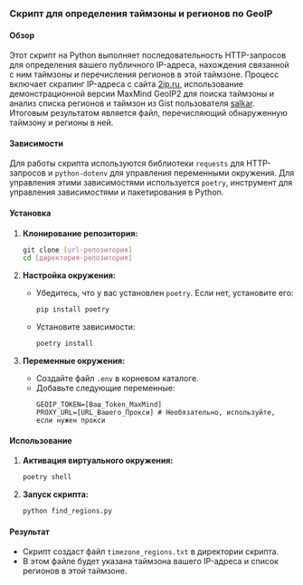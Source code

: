 ### Скрипт для определения таймзоны и регионов по GeoIP

#### Обзор
Этот скрипт на Python выполняет последовательность HTTP-запросов для определения вашего публичного IP-адреса, нахождения связанной с ним таймзоны и перечисления регионов в этой таймзоне. Процесс включает скрапинг IP-адреса с сайта [2ip.ru](https://2ip.ru/), использование демонстрационной версии MaxMind GeoIP2 для поиска таймзоны и анализ списка регионов и таймзон из Gist пользователя [salkar](https://gist.github.com/salkar/19df1918ee2aed6669e2). Итоговым результатом является файл, перечисляющий обнаруженную таймзону и регионы в ней.

#### Зависимости
Для работы скрипта используются библиотеки `requests` для HTTP-запросов и `python-dotenv` для управления переменными окружения. Для управления этими зависимостями используется `poetry`, инструмент для управления зависимостями и пакетирования в Python.

#### Установка
1. **Клонирование репозитория:**
   ```bash
   git clone [url-репозитория]
   cd [директория-репозитория]
   ```

2. **Настройка окружения:**
   - Убедитесь, что у вас установлен `poetry`. Если нет, установите его:
     ```bash
     pip install poetry
     ```
   - Установите зависимости:
     ```bash
     poetry install
     ```

3. **Переменные окружения:**
   - Создайте файл `.env` в корневом каталоге.
   - Добавьте следующие переменные:
     ```
     GEOIP_TOKEN=[Ваш_Token_MaxMind]
     PROXY_URL=[URL_Вашего_Прокси] # Необязательно, используйте, если нужен прокси
     ```

#### Использование
1. **Активация виртуального окружения:**
   ```bash
   poetry shell
   ```

2. **Запуск скрипта:**
   ```bash
   python find_regions.py
   ```

#### Результат
- Скрипт создаст файл `timezone_regions.txt` в директории скрипта.
- В этом файле будет указана таймзона вашего IP-адреса и список регионов в этой таймзоне.

